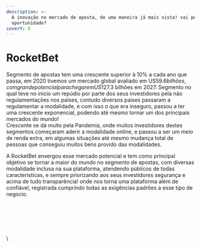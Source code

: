 ```yaml
---
description: >-
  A inovação no mercado de aposta, de uma maneira já mais vista! vai perder a
  oportunidade?
coverY: 0
---
```


# RocketBet

Segmento de apostas tem uma crescente superior à 10% a cada ano que passa, em 2020 tivemos um mercado global avaliado em US$59.6 bilhões, com grande potencial para chegar em US$127.3 bilhões em 2027. Segmento no qual teve no inicio um repúdio por parte dos seus investidores pela não regulamentações nos países, contudo diversos países passaram a regulamentar a modalidade, e com isso o que era inseguro, passou a ter uma crescente exponencial, podendo até mesmo tornar um dos principais mercados do mundo! \
Crescente se dá muito pela Pandemia, onde muitos investidores destes segmentos começaram aderir a modalidade online, e passou a ser um meio de renda extra, em algumas situações até mesmo mudança total de pessoas que conseguiu muitos bens provido das modalidades.

A RocketBet enxergou esse mercado potencial e tem como principal objetivo se tornar a maior do mundo no segmento de apostas, com diversas modalidade inclusa na sua plataforma, atendendo públicos de todas características, e sempre priorizando aos seus investidores segurança e acima de tudo transparência! onde nos torna uma plataforma além de confiável, registrada cumprindo todas as exigências padrões a esse tipo de negocio.\
\
\
\
\
\
\
\
